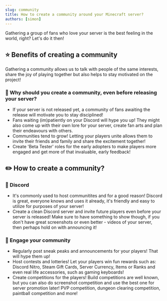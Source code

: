 ```yaml
---
slug: community
title: How to create a community around your Minecraft server?
authors: [simon]
---
```


Gathering a group of fans who love your server is the best feeling in the world, right? Let's do it then!

<!-- truncate -->


## ⭐ Benefits of creating a community

Gathering a community allows us to talk with people of the same interests, share the joy of playing together but also helps to stay motivated on the project!

### 📣 Why should you create a community, even before releasing your server?
- If your server is not released yet, a community of fans awaiting the release will motivate you to stay disciplined!
- Fans waiting (im)patiently on your Discord will hype you up! They might also come up with their own lore for your server, create fan arts and plan their endeavours with others.
- Communities tend to grow! Letting your players unite allows them to invite their friends and family and share the excitement together!
- Create 'Beta Tester' roles for the early adopters to make players more engaged and get more of that invaluable, early feedback!

## ✏️ How to create a community?

### 📱 Discord
- It's commonly used to host communitites and for a good reason! Discord is great, everyone knows and uses it already, it's friendly and easy to utilize for purposes of your server!
- Create a clean Discord server and invite future players even before your server is released! Make sure to have something to show though, if you don't have great screenshots or even better - videos of your server, then perhaps hold on with announcing it!

### 📢 Engage your community
- Regularly post sneak peaks and announcements for your players! That will hype them up!
- Host contests and lotteries! Let your players win fun rewards such as: Discord Nitro, Steam Gift Cards, Server Currency, Items or Ranks and even real life accessories, such as gaming keyboards!
- Create competitions for the players! Build competitions are well known, but you can also do screenshot competition and use the best one for server promotion later! PVP competition, dungeon clearing competition, paintball competition and more!